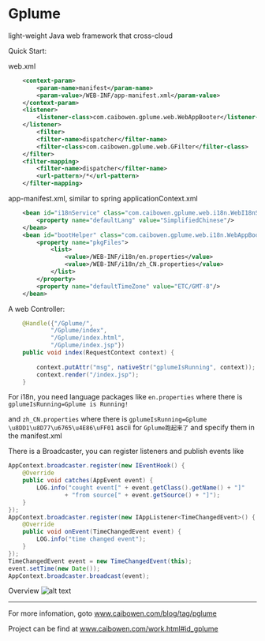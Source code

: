 Gplume
======

light-weight Java web framework that cross-cloud

Quick Start:

web.xml
```XML
	<context-param>
        <param-name>manifest</param-name>
        <param-value>/WEB-INF/app-manifest.xml</param-value>
    </context-param>
	<listener>
		<listener-class>com.caibowen.gplume.web.WebAppBooter</listener-class>
	</listener>
		<filter>
		<filter-name>dispatcher</filter-name>
		<filter-class>com.caibowen.gplume.web.GFilter</filter-class>
	</filter>
	<filter-mapping>
		<filter-name>dispatcher</filter-name>
		<url-pattern>/*</url-pattern>
	</filter-mapping>
```

app-manifest.xml, similar to spring applicationContext.xml

```XML
	<bean id="i18nService" class="com.caibowen.gplume.web.i18n.WebI18nService">
	    <property name="defaultLang" value="SimplifiedChinese"/>
	</bean>
	<bean id="bootHelper" class="com.caibowen.gplume.web.i18n.WebAppBootHelper">
	    <property name="pkgFiles">
	        <list>
	            <value>/WEB-INF/i18n/en.properties</value>
	            <value>/WEB-INF/i18n/zh_CN.properties</value>
	        </list>
	    </property>
	    <property name="defaultTimeZone" value="ETC/GMT-8"/>
	</bean>
```
A web Controller:

```Java
	@Handle({"/Gplume/",
			"/Gplume/index",
			"/Gplume/index.html",
			"/Gplume/index.jsp"})
	public void index(RequestContext context) {
		
		context.putAttr("msg", nativeStr("gplumeIsRunning", context));
		context.render("/index.jsp");
	}
```
For i18n, you need language packages like
`en.properties` where there is `gplumeIsRunning=Gplume is Running!`

and `zh_CN.properties` where there is `gplumeIsRunning=Gplume \u8DD1\u8D77\u6765\u4E86\uFF01` ascii for `Gplume跑起来了` and specify them in the manifest.xml

There is a Broadcaster, you can register listeners and publish events like
```Java
AppContext.broadcaster.register(new IEventHook() {
	@Override
	public void catches(AppEvent event) {
		LOG.info("cought event[" + event.getClass().getName() + "]"
				+ "from source[" + event.getSource() + "]");
	}
});
AppContext.broadcaster.register(new IAppListener<TimeChangedEvent>() {
	@Override
	public void onEvent(TimeChangedEvent event) {
		LOG.info("time changed event");
	}
});
TimeChangedEvent event = new TimeChangedEvent(this);
event.setTime(new Date());
AppContext.broadcaster.broadcast(event);
```
Overview
![alt text](https://dl.dropboxusercontent.com/s/eb07qh9ypr24fmi/gplume_structure.jpg)

***************
For more infomation, goto www.caibowen.com/blog/tag/pglume

Project can be find at www.caibowen.com/work.html#id_gplume

